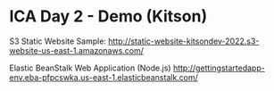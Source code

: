 # ICA Day 2 - Demo (Kitson)

S3 Static Website Sample: 
http://static-website-kitsondev-2022.s3-website-us-east-1.amazonaws.com/

Elastic BeanStalk Web Application (Node.js)
http://gettingstartedapp-env.eba-pfpcswka.us-east-1.elasticbeanstalk.com/
